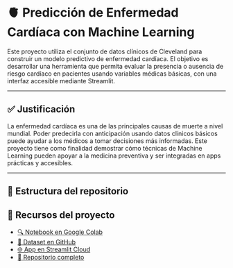 # 🫀 Predicción de Enfermedad Cardíaca con Machine Learning

Este proyecto utiliza el conjunto de datos clínicos de Cleveland para construir un modelo predictivo de enfermedad cardíaca. El objetivo es desarrollar una herramienta que permita evaluar la presencia o ausencia de riesgo cardíaco en pacientes usando variables médicas básicas, con una interfaz accesible mediante Streamlit.

---

## ✅ Justificación

La enfermedad cardíaca es una de las principales causas de muerte a nivel mundial. Poder predecirla con anticipación usando datos clínicos básicos puede ayudar a los médicos a tomar decisiones más informadas. Este proyecto tiene como finalidad demostrar cómo técnicas de Machine Learning pueden apoyar a la medicina preventiva y ser integradas en apps prácticas y accesibles.

---

## 📁 Estructura del repositorio
## 🔗 Recursos del proyecto

- [🔍 Notebook en Google Colab](https://colab.research.google.com/github/tu_usuario/tu_repo/blob/main/notebook.ipynb)
- [📂 Dataset en GitHub](https://github.com/tu_usuario/tu_repo/blob/main/cleveland_dataset.csv)
- [🌐 App en Streamlit Cloud](https://tu-app.streamlit.app/)
- [📁 Repositorio completo](https://github.com/tu_usuario/tu_repo)

